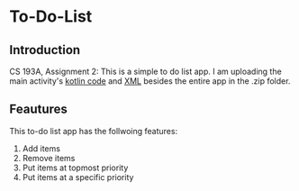 # To-Do-List
## Introduction
CS 193A, Assignment 2: This is a simple to do list app. I am uploading the main activity's [kotlin code](https://github.com/devansh287/To-Do-List/blob/master/ToDoListActivity.kt) and [XML](https://github.com/devansh287/To-Do-List/blob/master/activity_to_do_list.xml) besides the entire app in the .zip folder.
## Feautures
This to-do list app has the follwoing features:
1. Add items
2. Remove items
3. Put items at topmost priority
4. Put items at a specific priority
